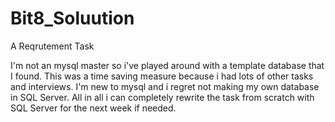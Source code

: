 # Bit8_Soluution
A Reqrutement Task


I'm not an mysql master so i've played around with a template database that I found. This was a time saving measure because i had lots of other tasks and interviews. I'm new to mysql and i regret not making my own database in SQL Server. All in all i can completely rewrite the task from scratch with SQL Server for the next week if needed.
